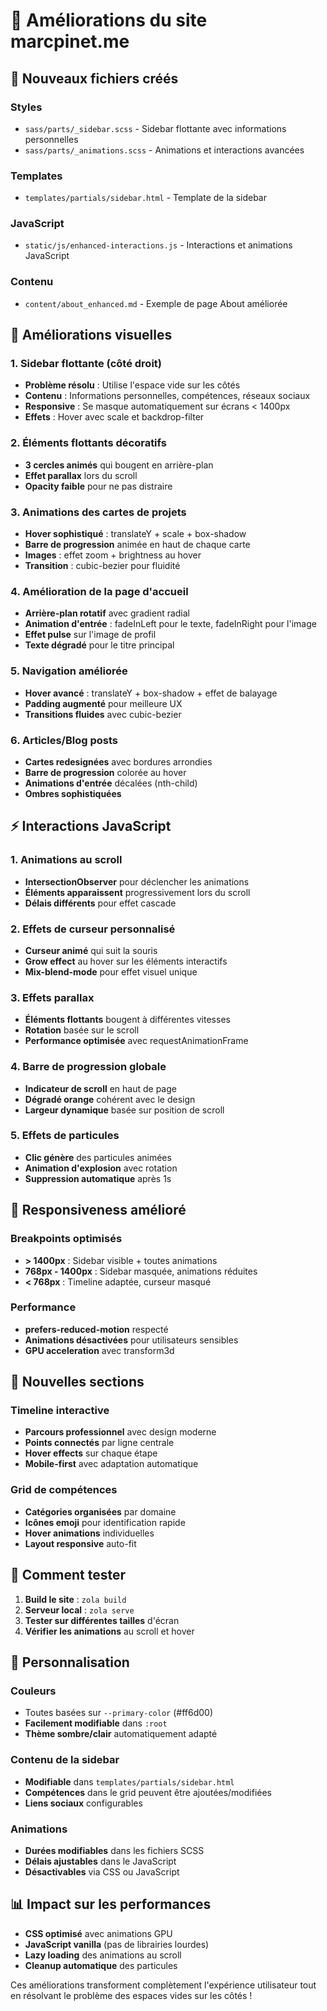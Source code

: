 # 🚀 Améliorations du site marcpinet.me

## 📁 Nouveaux fichiers créés

### Styles
- `sass/parts/_sidebar.scss` - Sidebar flottante avec informations personnelles
- `sass/parts/_animations.scss` - Animations et interactions avancées

### Templates
- `templates/partials/sidebar.html` - Template de la sidebar

### JavaScript
- `static/js/enhanced-interactions.js` - Interactions et animations JavaScript

### Contenu
- `content/about_enhanced.md` - Exemple de page About améliorée

## 🎨 Améliorations visuelles

### 1. Sidebar flottante (côté droit)
- **Problème résolu** : Utilise l'espace vide sur les côtés
- **Contenu** : Informations personnelles, compétences, réseaux sociaux
- **Responsive** : Se masque automatiquement sur écrans < 1400px
- **Effets** : Hover avec scale et backdrop-filter

### 2. Éléments flottants décoratifs
- **3 cercles animés** qui bougent en arrière-plan
- **Effet parallax** lors du scroll
- **Opacity faible** pour ne pas distraire

### 3. Animations des cartes de projets
- **Hover sophistiqué** : translateY + scale + box-shadow
- **Barre de progression** animée en haut de chaque carte
- **Images** : effet zoom + brightness au hover
- **Transition** : cubic-bezier pour fluidité

### 4. Amélioration de la page d'accueil
- **Arrière-plan rotatif** avec gradient radial
- **Animation d'entrée** : fadeInLeft pour le texte, fadeInRight pour l'image
- **Effet pulse** sur l'image de profil
- **Texte dégradé** pour le titre principal

### 5. Navigation améliorée
- **Hover avancé** : translateY + box-shadow + effet de balayage
- **Padding augmenté** pour meilleure UX
- **Transitions fluides** avec cubic-bezier

### 6. Articles/Blog posts
- **Cartes redesignées** avec bordures arrondies
- **Barre de progression** colorée au hover
- **Animations d'entrée** décalées (nth-child)
- **Ombres sophistiquées**

## ⚡ Interactions JavaScript

### 1. Animations au scroll
- **IntersectionObserver** pour déclencher les animations
- **Éléments apparaissent** progressivement lors du scroll
- **Délais différents** pour effet cascade

### 2. Effets de curseur personnalisé
- **Curseur animé** qui suit la souris
- **Grow effect** au hover sur les éléments interactifs
- **Mix-blend-mode** pour effet visuel unique

### 3. Effets parallax
- **Éléments flottants** bougent à différentes vitesses
- **Rotation** basée sur le scroll
- **Performance optimisée** avec requestAnimationFrame

### 4. Barre de progression globale
- **Indicateur de scroll** en haut de page
- **Dégradé orange** cohérent avec le design
- **Largeur dynamique** basée sur position de scroll

### 5. Effets de particules
- **Clic génère** des particules animées
- **Animation d'explosion** avec rotation
- **Suppression automatique** après 1s

## 📱 Responsiveness amélioré

### Breakpoints optimisés
- **> 1400px** : Sidebar visible + toutes animations
- **768px - 1400px** : Sidebar masquée, animations réduites
- **< 768px** : Timeline adaptée, curseur masqué

### Performance
- **prefers-reduced-motion** respecté
- **Animations désactivées** pour utilisateurs sensibles
- **GPU acceleration** avec transform3d

## 🎯 Nouvelles sections

### Timeline interactive
- **Parcours professionnel** avec design moderne
- **Points connectés** par ligne centrale
- **Hover effects** sur chaque étape
- **Mobile-first** avec adaptation automatique

### Grid de compétences
- **Catégories organisées** par domaine
- **Icônes emoji** pour identification rapide
- **Hover animations** individuelles
- **Layout responsive** auto-fit

## 🚀 Comment tester

1. **Build le site** : `zola build`
2. **Serveur local** : `zola serve`
3. **Tester sur différentes tailles** d'écran
4. **Vérifier les animations** au scroll et hover

## 🎨 Personnalisation

### Couleurs
- Toutes basées sur `--primary-color` (#ff6d00)
- **Facilement modifiable** dans `:root`
- **Thème sombre/clair** automatiquement adapté

### Contenu de la sidebar
- **Modifiable** dans `templates/partials/sidebar.html`
- **Compétences** dans le grid peuvent être ajoutées/modifiées
- **Liens sociaux** configurables

### Animations
- **Durées modifiables** dans les fichiers SCSS
- **Délais ajustables** dans le JavaScript
- **Désactivables** via CSS ou JavaScript

## 📊 Impact sur les performances

- **CSS optimisé** avec animations GPU
- **JavaScript vanilla** (pas de librairies lourdes)
- **Lazy loading** des animations au scroll
- **Cleanup automatique** des particules

Ces améliorations transforment complètement l'expérience utilisateur tout en résolvant le problème des espaces vides sur les côtés !
